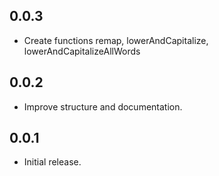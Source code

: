 ## 0.0.3

- Create functions remap, lowerAndCapitalize, lowerAndCapitalizeAllWords

## 0.0.2

- Improve structure and documentation.

## 0.0.1

- Initial release.
